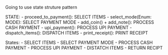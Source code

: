 

Going to use state struture pattern

STATE:
    - proceed_to_payment(): SELECT ITEMS
    - select_mode(Enum: MODE): SELECT PAYMENT MODE
    - add_coin() + add_note(): PROCESS CASH PAYMENT
    - upi_payment(): PROCESS UPI PAYMENT
    - dispatch_items(): DISPATCH ITEMS
    - print_receipt(): PRINT RECEIPT


States:
    - SELECT ITEMS
    - SELECT PAYMENT MODE
    - PROCESS CASH PAYMENT
    - PROCESS UPI PAYMENT
    - DISTATCH ITEMS
    - RETURN RECIPT